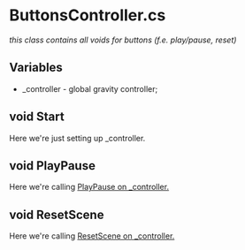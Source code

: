 # ButtonsController.cs

*this class contains all voids for buttons (f.e. play/pause, reset)*

## Variables

* _controller - global gravity controller;

## void Start

Here we're just setting up _controller.

## void PlayPause

Here we're calling [PlayPause on _controller.](../Gravity%20Controllers/02.%20GravityObjectsController.cs.md#void-playpause)

## void ResetScene

Here we're calling [ResetScene on _controller.](../Gravity%20Controllers/02.%20GravityObjectsController.cs.md#void-resetscene)